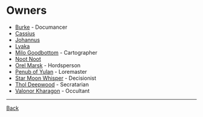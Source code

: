 # Owners
- [Burke](Burke.md) - Documancer
- [Cassius](Cassius.md) 
- [Johannus](Johannus.md)
- [Lyaka](Lyaka.md)
- [Milo Goodbottom](MiloGoodbottom.md) - Cartographer
- [Noot Noot](NootNoot.md)
- [Orel Marsk](OrelMarsk.md) - Hordsperson 
- [Penub of Yulan](PenubOfYulan.md) - Loremaster
- [Star Moon Whisper](StarMoonWhisper.md) - Decisionist
- [Thol Deepwood](TholDeepwood.md) - Secratarian
- [Valonor Kharagon](ValonorKharagon.md) - Occultant

---
[Back](../)